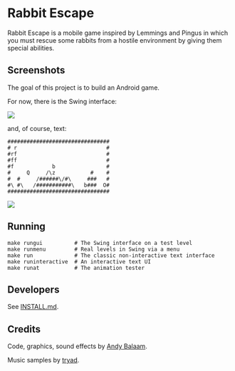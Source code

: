 Rabbit Escape
=============

Rabbit Escape is a mobile game inspired by Lemmings and Pingus
in which you must rescue some rabbits from a hostile environment
by giving them special abilities.

Screenshots
-----------

The goal of this project is to build an Android game.

For now, there is the Swing interface:

![](https://raw.githubusercontent.com/andybalaam/rabbit-escape/master/doc/minilevel/rabbitescape-minilevel.gif)

and, of course, text:

    ################################
    # r                            #
    #rf                            #
    #ff                            #
    #f            b                #
    #     Q     /\z           #    #
    #  #     /######\/#\     ###   #
    #\ #\   /###########\   b###  O#
    ################################

![](https://raw.githubusercontent.com/andybalaam/rabbit-escape/master/doc/minilevel/rabbitescape-minilevel-text.gif)

Running
-------

    make rungui          # The Swing interface on a test level
    make runmenu         # Real levels in Swing via a menu
    make run             # The classic non-interactive text interface
    make runinteractive  # An interactive text UI
    make runat           # The animation tester

Developers
----------

See [INSTALL.md](https://github.com/andybalaam/rabbit-escape/blob/master/INSTALL.md).

Credits
-------

Code, graphics, sound effects by [Andy Balaam](http://www.artificialworlds.net).

Music samples by [tryad](http://tryad.org/).

